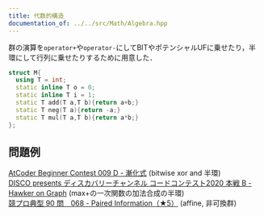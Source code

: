 ```yaml
---
title: 代数的構造
documentation_of: ../../src/Math/Algebra.hpp
---
```


群の演算を`operator+`や`operator-`にしてBITやポテンシャルUFに乗せたり，半環にして行列に乗せたりするために用意した．

```cpp
struct M{
  using T = int;
  static inline T o = 0;
  static inline T i = 1;
  static T add(T a,T b){return a+b;}
  static T neg(T a){return -a;}
  static T mul(T a,T b){return a*b;}
};
```

## 問題例
[AtCoder Beginner Contest 009 D - 漸化式](https://atcoder.jp/contests/abc009/tasks/abc009_4) (bitwise xor and 半環) \
[DISCO presents ディスカバリーチャンネル コードコンテスト2020 本戦 B - Hawker on Graph](https://atcoder.jp/contests/ddcc2020-final/tasks/ddcc2020_final_b) (max+の一次関数の加法合成の半環)\
[競プロ典型 90 問　068 - Paired Information（★5）](https://atcoder.jp/contests/typical90/tasks/typical90_bp) (affine, 非可換群)